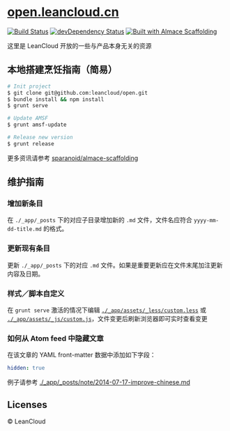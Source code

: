 # [open.leancloud.cn](http://open.leancloud.cn/)
[![Build Status](https://travis-ci.org/leancloud/open.svg)](https://travis-ci.org/leancloud/open)
[![devDependency Status](https://david-dm.org/leancloud/open/dev-status.svg)](https://david-dm.org/leancloud/open#info=devDependencies)
[![Built with Almace Scaffolding](https://d349cztnlupsuf.cloudfront.net/amsf-badge.svg)](http://sparanoid.com/lab/amsf/)

这里是 LeanCloud 开放的一些与产品本身无关的资源

## 本地搭建烹饪指南（简易）

```sh
# Init project
$ git clone git@github.com:leancloud/open.git
$ bundle install && npm install
$ grunt serve

# Update AMSF
$ grunt amsf-update

# Release new version
$ grunt release
```

更多资讯请参考 [sparanoid/almace-scaffolding](https://github.com/sparanoid/almace-scaffolding)

## 维护指南

### 增加新条目

在 `./_app/_posts` 下的对应子目录增加新的 `.md` 文件，文件名应符合 `yyyy-mm-dd-title.md` 的格式。

### 更新现有条目

更新 `./_app/_posts` 下的对应 `.md` 文件。如果是重要更新应在文件末尾加注更新内容及日期。

### 样式／脚本自定义

在 `grunt serve` 激活的情况下编辑 [`./_app/assets/_less/custom.less`](/_app/assets/_less/custom.less) 或 [`./_app/assets/_js/custom.js`](/_app/assets/_js/custom.js)，文件变更后刷新浏览器即可实时查看变更

### 如何从 Atom feed 中隐藏文章

在该文章的 YAML front-matter 数据中添加如下字段：

```yaml
hidden: true
```

例子请参考 [./_app/_posts/note/2014-07-17-improve-chinese.md](/_app/_posts/note/2014-07-17-improve-chinese.md)

## Licenses

© LeanCloud

